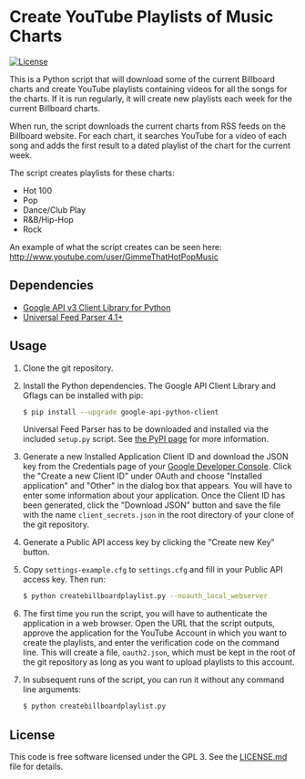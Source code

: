 Create YouTube Playlists of Music Charts
========================================

[![License](https://img.shields.io/badge/License-GPL3-blue.svg)](COPYING)

This is a Python script that will download some of the current Billboard charts
and create YouTube playlists containing videos for all the songs for the charts.
If it is run regularly, it will create new playlists each week for the
current Billboard charts.

When run, the script downloads the current charts from RSS feeds on the
Billboard website.  For each chart, it searches YouTube for a video of each
song and adds the first result to a dated playlist of the chart for the current
week.

The script creates playlists for these charts:

- Hot 100
- Pop
- Dance/Club Play
- R&B/Hip-Hop
- Rock

An example of what the script creates can be seen here:
http://www.youtube.com/user/GimmeThatHotPopMusic

Dependencies
------------
- [Google API v3 Client Library for Python](https://developers.google.com/api-client-library/python/)
- [Universal Feed Parser 4.1+](http://code.google.com/p/feedparser/)

Usage
-----
1. Clone the git repository.

2. Install the Python dependencies. The Google API Client Library and Gflags
    can be installed with pip:

    ```sh
    $ pip install --upgrade google-api-python-client
    ```

    Universal Feed Parser has to be downloaded and installed via the included
    `setup.py` script. See [the PyPI page](https://pypi.python.org/pypi/feedparser)
    for more information.

3. Generate a new Installed Application Client ID and download the JSON key
    from the Credentials page of your
    [Google Developer Console](https://console.developers.google.com/). Click
    the "Create a new Client ID" under OAuth and choose "Installed application"
    and "Other" in the dialog box that appears. You will have to enter some
    information about your application. Once the Client ID has been generated,
    click the "Download JSON" button and save the file with the name
    `client_secrets.json` in the root directory of your clone of the git
    repository.

4. Generate a Public API access key by clicking the "Create new Key" button.

5. Copy `settings-example.cfg` to `settings.cfg` and fill in your
    Public API access key. Then run:

    ```sh
    $ python createbillboardplaylist.py --noauth_local_webserver
    ```

6. The first time you run the script, you will have to authenticate the
    application in a web browser. Open the URL that the script outputs,
    approve the application for the YouTube Account in which you want to
    create the playlists, and enter the verification code on the command line.
    This will create a file, `oauth2.json`, which must be kept in the root
    of the git repository as long as you want to upload playlists to this
    account.

7. In subsequent runs of the script, you can run it without any command line
    arguments:

    ```sh
    $ python createbillboardplaylist.py
    ```



License
-------
This code is free software licensed under the GPL 3. See the
[LICENSE.md](LICENSE.md) file for details.
